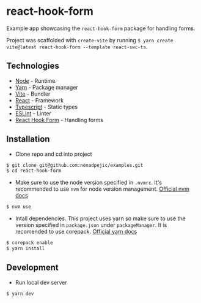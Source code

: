 # react-hook-form

Example app showcasing the `react-hook-form` package for handling forms.

Project was scaffolded with `create-vite` by running `$ yarn create vite@latest react-hook-form --template react-swc-ts`.

## Technologies

- [Node](https://nodejs.org/en) - Runtime
- [Yarn](https://yarnpkg.com/) - Package manager
- [Vite](https://vitejs.dev/) - Bundler
- [React](https://react.dev/) - Framework
- [Typescript](https://www.typescriptlang.org/) - Static types
- [ESLint](https://eslint.org/) - Linter
- [React Hook Form](https://react-hook-form.com/) - Handling forms

## Installation

- Clone repo and cd into project

```sh
$ git clone git@github.com:nenadpejic/examples.git
$ cd react-hook-form
```

- Make sure to use the node version specified in `.nvmrc`. It's recommended to use `nvm` for node version management. [Official nvm docs](https://github.com/nvm-sh/nvm/blob/master/README.md)

```sh
$ nvm use
```

- Intall dependencies. This project uses yarn so make sure to use the version specified in `package.json` under `packageManager`. It is recomended to use corepack. [Official yarn docs](https://yarnpkg.com/getting-started/install)

```sh
$ corepack enable
$ yarn install
```

## Development

- Run local dev server

```sh
$ yarn dev
```
